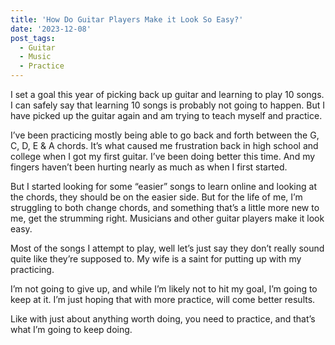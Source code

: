 ```yaml
---
title: 'How Do Guitar Players Make it Look So Easy?'
date: '2023-12-08'
post_tags:
  - Guitar
  - Music
  - Practice
---
```


I set a goal this year of picking back up guitar and learning to play 10 songs. I can safely say that learning 10 songs is probably not going to happen. But I have picked up the guitar again and am trying to teach myself and practice.
<!-- excerpt -->

I’ve been practicing mostly being able to go back and forth between the G, C, D, E & A chords. It’s what caused me frustration back in high school and college when I got my first guitar. I’ve been doing better this time. And my fingers haven’t been hurting nearly as much as when I first started.

But I started looking for some “easier” songs to learn online and looking at the chords, they should be on the easier side. But for the life of me, I’m struggling to both change chords, and something that’s a little more new to me, get the strumming right. Musicians and other guitar players make it look easy.

Most of the songs I attempt to play, well let’s just say they don’t really sound quite like they’re supposed to. My wife is a saint for putting up with my practicing.

I’m not going to give up, and while I’m likely not to hit my goal, I’m going to keep at it. I’m just hoping that with more practice, will come better results.

Like with just about anything worth doing, you need to practice, and that’s what I’m going to keep doing.